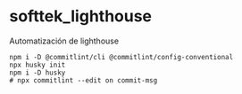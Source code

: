 # softtek_lighthouse

Automatización de lighthouse

```shell
npm i -D @commitlint/cli @commitlint/config-conventional
npx husky init
npm i -D husky
# npx commitlint --edit on commit-msg
```
